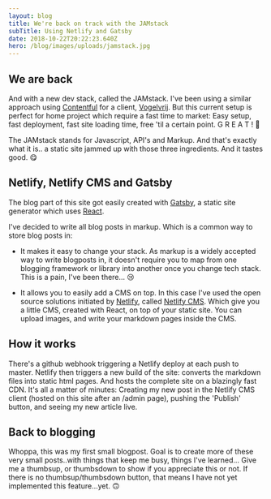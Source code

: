 ```yaml
---
layout: blog
title: We're back on track with the JAMstack
subTitle: Using Netlify and Gatsby
date: 2018-10-22T20:22:23.640Z
hero: /blog/images/uploads/jamstack.jpg
---
```

## We are back

And with a new dev stack, called the JAMstack. I've been using a similar approach using [Contentful](https://contentful.com) for a client, [Vogelvrij](https://vogelvrij.be). But this current setup is perfect for home project which require a fast time to market: Easy setup, fast deployment, fast site loading time, free 'til a certain point. G R E A T ! 🤠

The JAMstack stands for Javascript, API's and Markup. And that's exactly what it is.. a static site jammed up with those three ingredients. And it tastes good. 😋

## Netlify, Netlify CMS and Gatsby

The blog part of this site got easily created with [Gatsby](https://gatsbyjs.org), a static site generator which uses [React](https://reactjs.org).

I've decided to write all blog posts in markup. Which is a common way to store blog posts in:

* It makes it easy to change your stack. As markup is a widely accepted way to write blogposts in, it doesn't require you to map from one blogging framework or library into another once you change tech stack. This is a pain, I've been there... 😢

* It allows you to easily add a CMS on top. In this case I've used the open source solutions initiated by [Netlify](https://netlify.com), called [Netlify CMS](https://www.netlifycms.org). Which give you a little CMS, created with React, on top of your static site. You can upload images, and write your markdown pages inside the CMS.

## How it works

There's a github webhook triggering a Netlify deploy at each push to master. Netlify then triggers a new build of the site: converts the markdown files into static html pages. And hosts the complete site on a blazingly fast CDN. It's all a matter of minutes: Creating my new post in the Netlify CMS client (hosted on this site after an /admin page), pushing the 'Publish' button, and seeing my new article live.

## Back to blogging

Whoppa, this was my first small blogpost. Goal is to create more of these very small posts..with things that keep me busy, things I've learned...
Give me a thumbsup, or thumbsdown to show if you appreciate this or not. If there is no thumbsup/thumbsdown button, that means I have not yet implemented this feature...yet. 🙃
